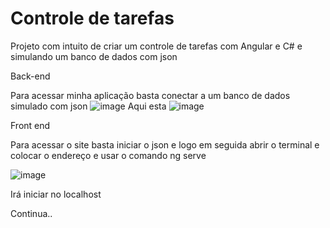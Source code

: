 # Controle de tarefas

Projeto com intuito de criar um controle de tarefas com Angular e C# e simulando um banco de dados com json

Back-end 


Para acessar minha aplicação basta conectar a um banco de dados simulado com json
![image](https://user-images.githubusercontent.com/77518236/166691866-bd8624e7-e60f-434f-90a9-6cb3891822bd.png)
Aqui esta 
![image](https://user-images.githubusercontent.com/77518236/166692050-3b4f09c3-b5ae-4b42-93f8-155026d0a5dd.png)

Front end 


Para acessar o site basta iniciar o json e logo em seguida abrir o terminal e colocar o endereço e usar o comando ng serve

![image](https://user-images.githubusercontent.com/77518236/166708059-386530cb-79fc-45b8-a351-0fcc557f40bf.png)


Irá iniciar no localhost

Continua..
